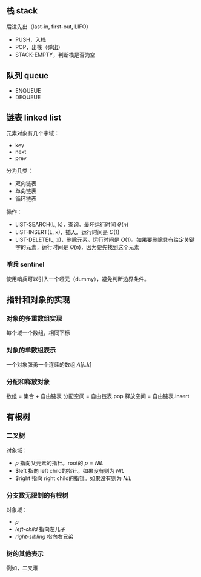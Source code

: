 
## 栈 stack
后进先出（last-in, first-out, LIFO）
- PUSH，入栈
- POP，出栈（弹出）
- STACK-EMPTY，判断栈是否为空

## 队列 queue
- ENQUEUE
- DEQUEUE

## 链表 linked list
元素对象有几个字域：
- key
- next
- prev

分为几类：
- 双向链表
- 单向链表
- 循环链表

操作：
- LIST-SEARCH(L, k)，查询。最坏运行时间 $\Theta(n)$
- LIST-INSERT(L, x)，插入。运行时间是 $O(1)$
- LIST-DELETE(L, x)，删除元素。运行时间是 $O(1)$。如果要删除具有给定关键字的元素，运行时间是 $\Theta(n)$，因为要先找到这个元素

### 哨兵 sentinel
使用哨兵可以引入一个哑元（dummy），避免判断边界条件。


## 指针和对象的实现
### 对象的多重数组实现
每个域一个数组，相同下标

### 对象的单数组表示
一个对象张勇一个连续的数组 $A[j..k]$

### 分配和释放对象

数组 = 集合 + 自由链表
分配空间 = 自由链表.pop
释放空间 = 自由链表.insert

## 有根树
### 二叉树
对象域：
- $p$  指向父元素的指针。root的 $p = NIL$
- $left 指向 left child的指针。如果没有则为 $NIL$
- $right 指向 right child的指针。如果没有则为 $NIL$

### 分支数无限制的有根树
对象域：
- $p$
- $\textit{left-child}$  指向左儿子
- $\textit{right-sibling}$  指向右兄弟

### 树的其他表示
例如，二叉堆
